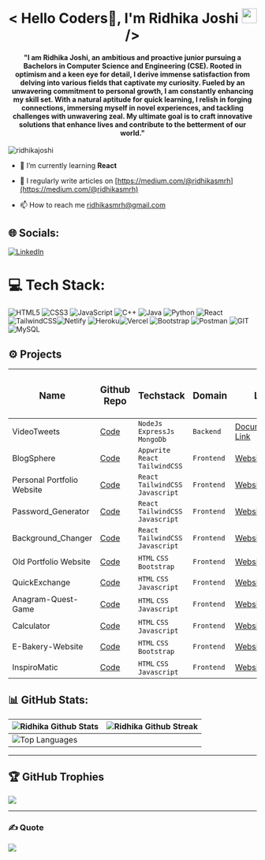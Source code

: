<h1 align="center">< Hello Coders🚀, I'm Ridhika Joshi <img src="https://raw.githubusercontent.com/syedareehaquasar/syedareehaquasar/master/gifs/Hi.gif" width="30px">/></h1>

<h4 align="center">"I am Ridhika Joshi, an ambitious and proactive junior pursuing a Bachelors in Computer Science and Engineering (CSE). Rooted in optimism and a keen eye for detail, I derive immense satisfaction from delving into various fields that captivate my curiosity. Fueled by an unwavering commitment to personal growth, I am constantly enhancing my skill set. With a natural aptitude for quick learning, I relish in forging connections, immersing myself in novel experiences, and tackling challenges with unwavering zeal. My ultimate goal is to craft innovative solutions that enhance lives and contribute to the betterment of our world."</h4>

<p align="left"> <img src="https://komarev.com/ghpvc/?username=ridhikajoshi&label=Profile%20views&color=0e75b6&style=flat" alt="ridhikajoshi" /> </p>

- 🌱 I’m currently learning **React**

- 📝 I regularly write articles on [https://medium.com/@ridhikasmrh](https://medium.com/@ridhikasmrh)

- 📫 How to reach me ridhikasmrh@gmail.com
  

## 🌐 Socials:
[![LinkedIn](https://img.shields.io/badge/LinkedIn-%230077B5.svg?logo=linkedin&logoColor=white)](https://www.linkedin.com/in/ridhika-joshi-069164221/) 

# 💻 Tech Stack:
![HTML5](https://img.shields.io/badge/html5-%23E34F26.svg?style=for-the-badge&logo=html5&logoColor=white) ![CSS3](https://img.shields.io/badge/css3-%231572B6.svg?style=for-the-badge&logo=css3&logoColor=white) ![JavaScript](https://img.shields.io/badge/javascript-%23323330.svg?style=for-the-badge&logo=javascript&logoColor=%23F7DF1E) ![C++](https://img.shields.io/badge/c++-%2300599C.svg?style=for-the-badge&logo=c%2B%2B&logoColor=white) ![Java](https://img.shields.io/badge/java-%23ED8B00.svg?style=for-the-badge&logo=java&logoColor=white) ![Python](https://img.shields.io/badge/python-3670A0?style=for-the-badge&logo=python&logoColor=ffdd54) ![React](https://img.shields.io/badge/react-%2320232a.svg?style=for-the-badge&logo=react&logoColor=%2361DAFB)![TailwindCSS](https://img.shields.io/badge/tailwindcss-%2338B2AC.svg?style=for-the-badge&logo=tailwind-css&logoColor=white)![Netlify](https://img.shields.io/badge/netlify-%23000000.svg?style=for-the-badge&logo=netlify&logoColor=#00C7B7) ![Heroku](https://img.shields.io/badge/heroku-%23430098.svg?style=for-the-badge&logo=heroku&logoColor=white)![Vercel](https://img.shields.io/badge/vercel-%23000000.svg?style=for-the-badge&logo=vercel&logoColor=white) ![Bootstrap](https://img.shields.io/badge/bootstrap-%23563D7C.svg?style=for-the-badge&logo=bootstrap&logoColor=white) ![Postman](https://img.shields.io/badge/Postman-FF6C37?style=for-the-badge&logo=postman&logoColor=white) ![GIT](https://img.shields.io/badge/Git-fc6d26?style=for-the-badge&logo=git&logoColor=white)![MySQL](https://img.shields.io/badge/mysql-%2300f.svg?style=for-the-badge&logo=mysql&logoColor=white)

<h2>⚙️ Projects  </h2>
<div align = "center">

| <h3>Name</h3> | <h3>Github Repo</h3> | <h3>Techstack</h3> | <h3>Domain</h3> | <h3>Live</h3> | 
|-----------|-----------|-----------|-----------|-----------|
| VideoTweets | [Code](https://github.com/RidhikaJoshi/VideoTweets) | ```NodeJs``` ```ExpressJs``` ```MongoDb```| ```Backend```|  [Documentation Link](https://documenter.getpostman.com/view/18992770/2sA2xpR8nu) |
| BlogSphere | [Code](https://github.com/RidhikaJoshi/Blog) | ```Appwrite``` ```React``` ```TailwindCSS```| ```Frontend```|  [Website](https://blogsphere-swf7.onrender.com/) |
| Personal Portfolio Website | [Code](https://github.com/RidhikaJoshi/New_Portfolio) | ```React``` ```TailwindCSS``` ```Javascript```| ```Frontend```|  [Website](https://ridhikajoshi.netlify.app/) |
| Password_Generator | [Code](https://github.com/RidhikaJoshi/Password_Generator) | ```React``` ```TailwindCSS``` ```Javascript```| ```Frontend```|  [Website](https://ridhikajoshi-password-generator.netlify.app/) |
| Background_Changer | [Code](https://github.com/RidhikaJoshi/Background_Changer) | ```React``` ```TailwindCSS``` ```Javascript```| ```Frontend```|  [Website](https://ridhikajoshi-background-changer.netlify.app/) |
| Old Portfolio Website | [Code](https://github.com/RidhikaJoshi/Portfolio) | ```HTML``` ```CSS``` ```Bootstrap```| ```Frontend```|  [Website](https://ridhikajoshiportfolio.netlify.app/) |
| QuickExchange | [Code](https://github.com/RidhikaJoshi/QuickExchange) | ```HTML``` ```CSS``` ```Javascript```| ```Frontend```|  [Website](https://ridhikajoshi-quickexchange.netlify.app/) |
| Anagram-Quest-Game | [Code](https://github.com/RidhikaJoshi/Anagram_Quest) | ```HTML``` ```CSS``` ```Javascript```| ```Frontend```|  [Website](https://anagram-quest.netlify.app/) |
| Calculator | [Code](https://github.com/RidhikaJoshi/Calculator) | ```HTML``` ```CSS``` ```Javascript```| ```Frontend```|  [Website](https://ridhikajoshi-calculator.netlify.app/) |
| E-Bakery-Website  | [Code](https://github.com/RidhikaJoshi/E-Bakery-Website) | ```HTML``` ```CSS``` ```Bootstrap```| ```Frontend```| [Website](https://e-bakerywebsite.netlify.app/) |
| InspiroMatic | [Code](https://github.com/RidhikaJoshi/InspiroMatic) | ```HTML``` ```CSS``` ```Javascript```| ```Frontend```|  [Website](https://ridhikajoshi-inspiromatic.netlify.app/) |
</div>

<h2> 📊 GitHub Stats: </h2>
<div align = "center">

| ![Ridhika Github Stats](https://github-readme-stats.vercel.app/api?username=RidhikaJoshi&theme=chartreuse-dark&hide_border=false&include_all_commits=true&count_private=true)<br/> | ![Ridhika Github Streak](https://github-readme-streak-stats.herokuapp.com/?user=RidhikaJoshi&theme=chartreuse-dark&hide_border=false)<br/>
|-----------------------------------------------------------------|-----------------------------------------------------------------|
| ![Top Languages](https://github-readme-stats.vercel.app/api/top-langs/?username=RidhikaJoshi&theme=chartreuse-dark&hide_border=false&include_all_commits=true&count_private=true&layout=compact) |
</p>
</div>

---

## 🏆 GitHub Trophies

![](https://github-profile-trophy.vercel.app/?username=Harshit-3905&theme=dracula&no-frame=false&no-bg=true&margin-w=4)

---

### ✍️ Quote

![](https://quotes-github-readme.vercel.app/api?type=horizontal&theme=radical)
